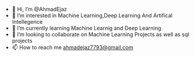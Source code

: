 - 👋 Hi, I’m @AhmadEjaz
- 👀 I’m interested in Machine Learning,Deep Learning And Artifical Intellegence
- 🌱 I’m currently learning Machine Learnig and Deep Learning
- 💞️ I’m looking to collaborate on Machine Learning Projects as well as sql projects
- 📫 How to reach me ahmadejaz7793@gmail.com

<!---
AhmadEjaz1/AhmadEjaz1 is a ✨ special ✨ repository because its `README.md` (this file) appears on your GitHub profile.
You can click the Preview link to take a look at your changes.
--->

